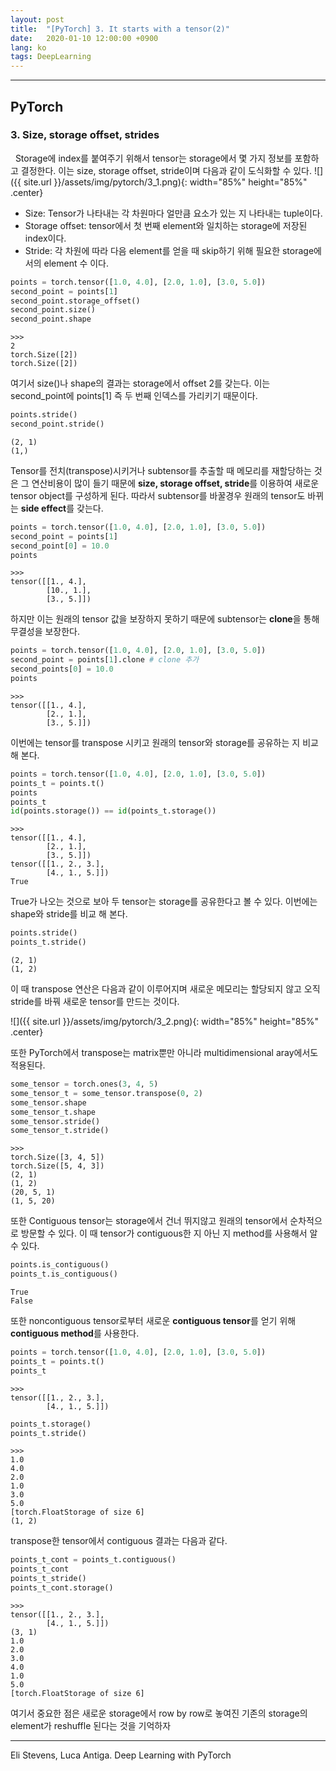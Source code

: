 ```yaml
---
layout: post
title:  "[PyTorch] 3. It starts with a tensor(2)"
date:   2020-01-10 12:00:00 +0900
lang: ko
tags: DeepLearning
---
```

<hr>

## PyTorch ##

### 3. Size, storage offset, strides ###
&nbsp;&nbsp;Storage에 index를 붙여주기 위해서 tensor는 storage에서 몇 가지 정보를 포함하고 결정한다. 이는 size, storage offset, stride이며 다음과 같이 도식화할 수 있다.
![]({{ site.url }}/assets/img/pytorch/3_1.png){: width="85%" height="85%" .center}

* Size: Tensor가 나타내는 각 차원마다 얼만큼 요소가 있는 지 나타내는 tuple이다.
* Storage offset: tensor에서 첫 번째 element와 일치하는 storage에 저장된 index이다.
* Stride: 각 차원에 따라 다음 element를 얻을 때 skip하기 위해 필요한 storage에서의 element 수 이다.

~~~ python
points = torch.tensor([1.0, 4.0], [2.0, 1.0], [3.0, 5.0])
second_point = points[1]
second_point.storage_offset()
second_point.size()
second_point.shape
~~~
~~~
>>>
2
torch.Size([2])
torch.Size([2])
~~~

여기서 size()나 shape의 결과는 storage에서 offset 2를 갖는다. 이는 second_point에 points[1] 즉 두 번째 인덱스를 가리키기 때문이다.

~~~ python
points.stride()
second_point.stride()
~~~
~~~
(2, 1)
(1,)
~~~

Tensor를 전치(transpose)시키거나 subtensor를 추출할 때 메모리를 재할당하는 것은 그 연산비용이 많이 들기 때문에 **size, storage offset, stride**를 이용하여 새로운 tensor object를 구성하게 된다. 따라서 subtensor를 바꿀경우 원래의 tensor도 바뀌는 **side effect**를 갖는다.

~~~ python
points = torch.tensor([1.0, 4.0], [2.0, 1.0], [3.0, 5.0])
second_point = points[1]
second_point[0] = 10.0
points
~~~
~~~
>>>
tensor([[1., 4.],
        [10., 1.],
        [3., 5.]])
~~~

하지만 이는 원래의 tensor 값을 보장하지 못하기 때문에 subtensor는 **clone**을 통해 무결성을 보장한다. 

~~~ python
points = torch.tensor([1.0, 4.0], [2.0, 1.0], [3.0, 5.0])
second_point = points[1].clone # clone 추가
second_points[0] = 10.0
points
~~~
~~~
>>>
tensor([[1., 4.],
        [2., 1.],
        [3., 5.]])
~~~

이번에는 tensor를 transpose 시키고 원래의 tensor와 storage를 공유하는 지 비교 해 본다.

~~~ python
points = torch.tensor([1.0, 4.0], [2.0, 1.0], [3.0, 5.0])
points_t = points.t()
points
points_t
id(points.storage()) == id(points_t.storage())
~~~
~~~
>>>
tensor([[1., 4.],
        [2., 1.],
        [3., 5.]])
tensor([[1., 2., 3.],
        [4., 1., 5.]])
True
~~~

True가 나오는 것으로 보아 두 tensor는 storage를 공유한다고 볼 수 있다. 이번에는 shape와 stride를 비교 해 본다.

~~~ python
points.stride()
points_t.stride()
~~~
~~~
(2, 1)
(1, 2)
~~~

이 때 transpose 연산은 다음과 같이 이루어지며 새로운 메모리는 할당되지 않고 오직 stride를 바꿔 새로운 tensor를 만드는 것이다.

![]({{ site.url }}/assets/img/pytorch/3_2.png){: width="85%" height="85%" .center}

또한 PyTorch에서 transpose는 matrix뿐만 아니라 multidimensional aray에서도 적용된다.

~~~ python
some_tensor = torch.ones(3, 4, 5)
some_tensor_t = some_tensor.transpose(0, 2)
some_tensor.shape
some_tensor_t.shape
some_tensor.stride()
some_tensor_t.stride()
~~~
~~~
>>>
torch.Size([3, 4, 5])
torch.Size([5, 4, 3])
(2, 1)
(1, 2)
(20, 5, 1)
(1, 5, 20)
~~~

또한 Contiguous tensor는 storage에서 건너 뛰지않고 원래의 tensor에서 순차적으로 방문할 수 있다. 이 때 tensor가 contiguous한 지 아닌 지 method를 사용해서 알 수 있다.

~~~ python
points.is_contiguous()
points_t.is_contiguous()
~~~
~~~
True
False
~~~

또한 noncontiguous tensor로부터 새로운 **contiguous tensor**를 얻기 위해 **contiguous method**를 사용한다.

~~~ python
points = torch.tensor([1.0, 4.0], [2.0, 1.0], [3.0, 5.0])
points_t = points.t()
points_t
~~~
~~~
>>>
tensor([[1., 2., 3.], 
        [4., 1., 5.]])
~~~
~~~ python
points_t.storage()
points_t.stride()
~~~
~~~
>>>
1.0
4.0
2.0
1.0
3.0
5.0
[torch.FloatStorage of size 6]
(1, 2)
~~~

transpose한 tensor에서 contiguous 결과는 다음과 같다.

~~~ python
points_t_cont = points_t.contiguous()
points_t_cont
points_t_stride()
points_t_cont.storage()
~~~
~~~
>>>
tensor([[1., 2., 3.],
        [4., 1., 5.]])
(3, 1)
1.0
2.0
3.0
4.0
1.0
5.0
[torch.FloatStorage of size 6]
~~~

여기서 중요한 점은 새로운 storage에서 row by row로 놓여진 기존의 storage의 element가 reshuffle 된다는 것을 기억하자

<hr>
Eli Stevens, Luca Antiga. Deep Learning with PyTorch




